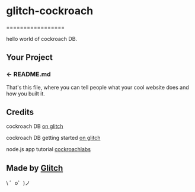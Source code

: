# glitch-cockroach
=================

hello world of cockroach DB.



Your Project
------------

### ← README.md

That's this file, where you can tell people what your cool website does and how you built it.

Credits
------------
cockroach DB [on glitch](https://glitch.com/~granite-asterisk)

cockroach DB getting started [on glitch](https://glitch.com/~cockroachdb-getting-started)

node.js app tutorial [cockroachlabs](https://www.cockroachlabs.com/docs/v20.1/build-a-nodejs-app-with-cockroachdb.html)


Made by [Glitch](https://glitch.com/)
-------------------

\ ゜o゜)ノ
